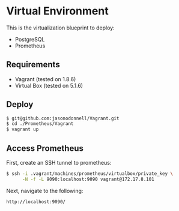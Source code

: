 # Virtual Environment

This is the virtualization blueprint to deploy:
* PostgreSQL
* Prometheus

## Requirements
* Vagrant (tested on 1.8.6)
* Virtual Box (tested on 5.1.6)

## Deploy

```bash
$ git@github.com:jasonodonnell/Vagrant.git
$ cd ./Prometheus/Vagrant
$ vagrant up
```

## Access Prometheus 

First, create an SSH tunnel to prometheus:

```bash
$ ssh -i .vagrant/machines/prometheus/virtualbox/private_key \
      -N -f -L 9090:localhost:9090 vagrant@172.17.8.101
```

Next, navigate to the following:

```bash
http://localhost:9090/
```
